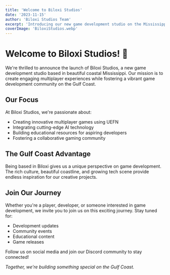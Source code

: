```yaml
---
title: 'Welcome to Biloxi Studios'
date: '2023-11-15'
author: 'Biloxi Studios Team'
excerpt: 'Introducing our new game development studio on the Mississippi Gulf Coast'
coverImage: 'BiloxiStudios.webp'
---
```


# Welcome to Biloxi Studios! 🌊

We're thrilled to announce the launch of Biloxi Studios, a new game development studio based in beautiful coastal Mississippi. Our mission is to create engaging multiplayer experiences while fostering a vibrant game development community on the Gulf Coast.

## Our Focus

At Biloxi Studios, we're passionate about:

- Creating innovative multiplayer games using UEFN
- Integrating cutting-edge AI technology
- Building educational resources for aspiring developers
- Fostering a collaborative gaming community

## The Gulf Coast Advantage

Being based in Biloxi gives us a unique perspective on game development. The rich culture, beautiful coastline, and growing tech scene provide endless inspiration for our creative projects.

## Join Our Journey

Whether you're a player, developer, or someone interested in game development, we invite you to join us on this exciting journey. Stay tuned for:

- Development updates
- Community events
- Educational content
- Game releases

Follow us on social media and join our Discord community to stay connected!

*Together, we're building something special on the Gulf Coast.*
